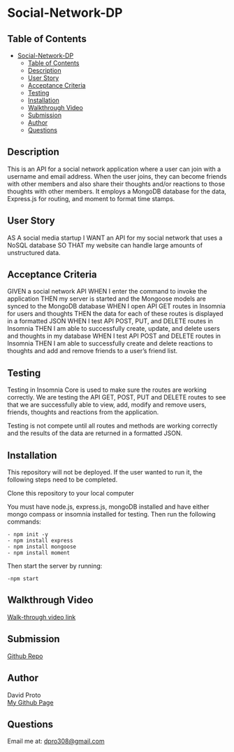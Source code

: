 # Social-Network-DP

## Table of Contents

  
- [Social-Network-DP](#social-network-dp)
  - [Table of Contents](#table-of-contents)
  - [Description](#description)
  - [User Story](#user-story)
  - [Acceptance Criteria](#acceptance-criteria)
  - [Testing](#testing)
  - [Installation](#installation)
  - [Walkthrough Video](#walkthrough-video)
  - [Submission](#submission)
  - [Author](#author)
  - [Questions](#questions)

## Description

This is an API for a social network application where a user can join with a username and email address.  When the user joins, they can become friends with other members and also share their thoughts and/or reactions to those thoughts with other members.  It employs a MongoDB database for the data, Express.js for routing, and moment to format time stamps.


## User Story

AS A social media startup
I WANT an API for my social network that uses a NoSQL database
SO THAT my website can handle large amounts of unstructured data.

## Acceptance Criteria

GIVEN a social network API
WHEN I enter the command to invoke the application
THEN my server is started and the Mongoose models are synced to the MongoDB database
WHEN I open API GET routes in Insomnia for users and thoughts
THEN the data for each of these routes is displayed in a formatted JSON
WHEN I test API POST, PUT, and DELETE routes in Insomnia
THEN I am able to successfully create, update, and delete users and thoughts in my database
WHEN I test API POST and DELETE routes in Insomnia
THEN I am able to successfully create and delete reactions to thoughts and add and remove friends to a user’s friend list.

## Testing

Testing in Insomnia Core is used to make sure the routes are working correctly.  We are testing the API GET, POST, PUT and DELETE routes to see that we are successfully able to view, add, modify and remove users, friends, thoughts and reactions from the application.

Testing is not compete until all routes and methods are working correctly and the results of the data are returned in a formatted JSON.

## Installation

This repository will not be deployed.  If the user wanted to run it, the following 
steps need to be completed.

Clone this repository to your local computer

You must have node.js, express.js, mongoDB installed and have either mongo compass or insomnia installed for testing.  Then run the following commands:

                                                                                  
 `- npm init -y`                                     
 `- npm install express`                             
 `- npm install mongoose`                           
 `- npm install moment`   

 Then start the server by running:

 `-npm start`  
 
## Walkthrough Video

[Walk-through video link](https://drive.google.com/file/d/1BeiVMRHMWhUo1oVZi4lY3CXP47G3JSEZ/view)

## Submission

[Github Repo](https://github.com/Dpro03/Social-Network-DP.git)

## Author

David Proto<br>
[My Github Page](https://github.com/Dpro03)
## Questions

Email me at:
dpro308@gmail.com



                                                                                 

